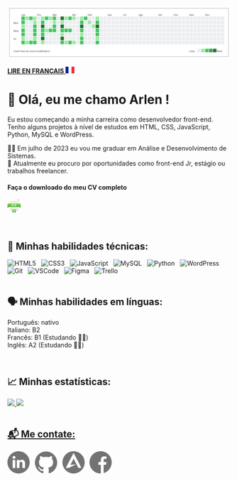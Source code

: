 <img src="https://github.com/arlendev/arlendev/blob/main/open-to-work.gif"/>

<a href="https://github.com/arlendev/arlendev/blob/main/README-fr.md">**LIRE EN FRANÇAIS** <img height="15" width="20" src="https://github.com/arlendev/arlendev/blob/main/assets/images/fr-p.png"></a>
  
# 👋 Olá, eu me chamo Arlen !

Eu estou começando a minha carreira como desenvolvedor front-end.  
Tenho alguns projetos à nível de estudos em HTML, CSS, JavaScript, Python, MySQL e WordPress.

👨‍🎓 Em julho de 2023 eu vou me graduar em Análise e Desenvolvimento de Sistemas.  
🔭 Atualmente eu procuro por oportunidades como front-end Jr, estágio ou trabalhos freelancer.  

#### Faça o downloado do meu CV completo  
<a href="https://github.com/arlendev/arlendev/blob/main/assets/docs/CV%20Arlen%20(PT).pdf" target="_blank"><img height="30" width="30" src="https://github.com/arlendev/arlendev/blob/main/assets/images/cv.png"></a>  

<br>

## 🔧 Minhas habilidades técnicas:  

<div>
  <img alt="HTML5" height="50" width="50" src="https://cdn.jsdelivr.net/gh/devicons/devicon/icons/html5/html5-plain-wordmark.svg" />
  &nbsp;
  <img alt="CSS3" height="50" width="50" src="https://cdn.jsdelivr.net/gh/devicons/devicon/icons/css3/css3-plain-wordmark.svg" />
  &nbsp;
  <img alt="JavaScript" height="50" width="50" src="https://cdn.jsdelivr.net/gh/devicons/devicon/icons/javascript/javascript-original.svg" />
  &nbsp;
  <img alt="MySQL" height="50" width="50" src="https://cdn.jsdelivr.net/gh/devicons/devicon/icons/mysql/mysql-original-wordmark.svg" />
  &nbsp;
  <img alt="Python" height="50" width="50" src="https://cdn.jsdelivr.net/gh/devicons/devicon/icons/python/python-original-wordmark.svg" />
  &nbsp;
  <img alt="WordPress" height="50" width="50" src="https://cdn.jsdelivr.net/gh/devicons/devicon/icons/wordpress/wordpress-plain-wordmark.svg" />
  &nbsp;
  <img alt="Git" height="50" width="50" src="https://cdn.jsdelivr.net/gh/devicons/devicon/icons/git/git-original-wordmark.svg" />
  &nbsp;
  <img alt="VSCode" height="50" width="50" src="https://cdn.jsdelivr.net/gh/devicons/devicon/icons/vscode/vscode-original-wordmark.svg" />
  &nbsp;
  <img alt="Figma" height="50" width="50" src="https://cdn.jsdelivr.net/gh/devicons/devicon/icons/figma/figma-original.svg" />
  &nbsp;
  <img alt="Trello" height="50" width="50" src="https://cdn.jsdelivr.net/gh/devicons/devicon/icons/trello/trello-plain-wordmark.svg" />
  &nbsp;
</div>  

<br>

## 🗣️ Minhas habilidades em línguas:  
Português: nativo  
Italiano: B2  
Francês: B1 (Estudando ✍🏻)  
Inglês: A2 (Estudando ✍🏻)  

<br>

## 📈 Minhas estatísticas:  

<div>
  <a href="https://github.com/arlendev">
  <img height="180em" src="https://github-readme-stats.vercel.app/api?username=arlendev&show_icons=true&theme=gruvbox_light&include_all_commits=true&count_private=true"/>
  <img height="180em" src="https://github-readme-stats.vercel.app/api/top-langs/?username=arlendev&layout=compact&langs_count=7&theme=gruvbox_light"/>
</div>  

<br>

## 📬 Me contate:  
  
<div>
  <a href="https://www.linkedin.com/in/arlen-possamai-9899791a9/" target="_blank"><img height="50" width="50" src="https://github.com/arlendev/arlendev/blob/main/assets/images/linkedinGrey.png"></a>
  &nbsp;
  <a href="https://github.com/arlendev" target="_blank"><img height="50" width="50" src="https://github.com/arlendev/arlendev/blob/main/assets/images/githubGrey.png"></a>
  &nbsp;
  <a href="https://arlendev.github.io/portfolio/" target="_blank"><img height="50" width="50" src="https://github.com/arlendev/arlendev/blob/main/assets/images/arlenGrey.png"></a>
  &nbsp;
  <a href="https://www.facebook.com/arlen.possamai" target="_blank"><img height="50" width="50" src="https://github.com/arlendev/arlendev/blob/main/assets/images/facebookGrey.png"></a>
</div>

